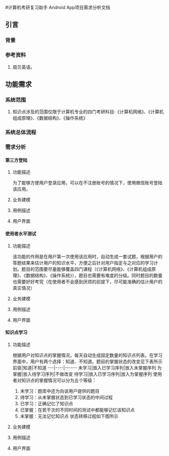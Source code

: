 #计算机考研复习助手 Android App项目需求分析文档

## 引言
### 背景

### 参考资料
1. 扇贝英语。

## 功能需求
### 系统范围
1. 知识点涉及的范围仅限于计算机专业的四门考研科目:《计算机网络》、《计算机组成原理》、《数据结构》、《操作系统》

### 系统总体流程
### 需求分析
#### 第三方登陆
1. 功能描述
    
    为了能够方便用户登录应用，可以在不注册账号的情况下，使用微信账号登陆该应用。
2. 业务建模
3. 用例描述
4. 用户界面

#### 使用者水平测试
1. 功能描述
    
    该功能的作用是在用户第一次使用该应用时，自动生成一套试题，根据用户的答题结果来估计用户的知识水平，方便之后针对用户指定与之对应的学习计划。题目的范围要尽量能够覆盖四门课程（《计算机网络》、《计算机组成原理》、《数据结构》、《操作系统》），题目也需要有难度的分级。同时题目的数量也需要好好考究（在使用者不会感到厌烦的前提下，尽可能准确的估计用户的真实情况）
2. 业务建模
3. 用例描述
4. 用户界面

#### 知识点学习
1. 功能描述
    
    根据用户对知识点的掌握情况，每天自动生成固定数量的知识点列表。在学习界面中，用户有两个选择：知道、不知道。题目的掌握状态的改变见下表所示
    前驱|知道|不知道
    ---|----|------
    未学习|放入已学习序列|放入未掌握序列
    为掌握|放入待学习序列|不做改变
    待学习|放入已学习序列|放入为掌握序列
    使用者对知识点的掌握情况可以分为五个等级：
    1. 未学习：题库中还为向该用户提供的题目
    2. 待学习：从未掌握状态到已学习状态的中间过程
    3. 已学习：正确记忆了知识点
    4. 已掌握：在若干次的不同时间的测试中都能够记忆该知识点
    5. 未掌握：无法记忆知识点
    状态转移过程如下图所示
2. 业务建模
3. 用例描述
4. 用户界面
